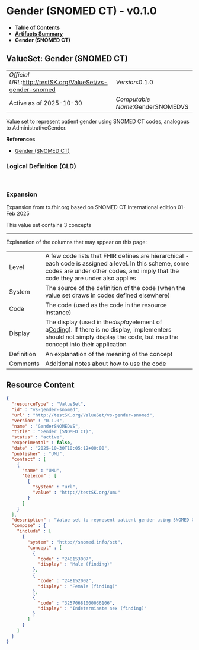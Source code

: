 # Gender (SNOMED CT) - v0.1.0

* [**Table of Contents**](toc.md)
* [**Artifacts Summary**](artifacts.md)
* **Gender (SNOMED CT)**

## ValueSet: Gender (SNOMED CT) 

| | |
| :--- | :--- |
| *Official URL*:http://testSK.org/ValueSet/vs-gender-snomed | *Version*:0.1.0 |
| Active as of 2025-10-30 | *Computable Name*:GenderSNOMEDVS |

 
Value set to represent patient gender using SNOMED CT codes, analogous to AdministrativeGender. 

 **References** 

* [Gender (SNOMED CT)](StructureDefinition-gender-snomed-ext.md)

### Logical Definition (CLD)

 

### Expansion

Expansion from tx.fhir.org based on SNOMED CT International edition 01-Feb 2025

This value set contains 3 concepts

-------

 Explanation of the columns that may appear on this page: 

| | |
| :--- | :--- |
| Level | A few code lists that FHIR defines are hierarchical - each code is assigned a level. In this scheme, some codes are under other codes, and imply that the code they are under also applies |
| System | The source of the definition of the code (when the value set draws in codes defined elsewhere) |
| Code | The code (used as the code in the resource instance) |
| Display | The display (used in the*display*element of a[Coding](http://hl7.org/fhir/R5/datatypes.html#Coding)). If there is no display, implementers should not simply display the code, but map the concept into their application |
| Definition | An explanation of the meaning of the concept |
| Comments | Additional notes about how to use the code |



## Resource Content

```json
{
  "resourceType" : "ValueSet",
  "id" : "vs-gender-snomed",
  "url" : "http://testSK.org/ValueSet/vs-gender-snomed",
  "version" : "0.1.0",
  "name" : "GenderSNOMEDVS",
  "title" : "Gender (SNOMED CT)",
  "status" : "active",
  "experimental" : false,
  "date" : "2025-10-30T10:05:12+00:00",
  "publisher" : "UMU",
  "contact" : [
    {
      "name" : "UMU",
      "telecom" : [
        {
          "system" : "url",
          "value" : "http://testSK.org/umu"
        }
      ]
    }
  ],
  "description" : "Value set to represent patient gender using SNOMED CT codes, analogous to AdministrativeGender.",
  "compose" : {
    "include" : [
      {
        "system" : "http://snomed.info/sct",
        "concept" : [
          {
            "code" : "248153007",
            "display" : "Male (finding)"
          },
          {
            "code" : "248152002",
            "display" : "Female (finding)"
          },
          {
            "code" : "32570681000036106",
            "display" : "Indeterminate sex (finding)"
          }
        ]
      }
    ]
  }
}

```
